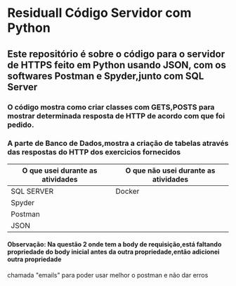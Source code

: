 # Residuall Código Servidor com Python

## Este repositório é sobre o código para o servidor de HTTPS feito em Python usando JSON, com os softwares Postman e Spyder,junto com SQL Server
### O código mostra como criar classes com GETS,POSTS para mostrar determinada resposta de HTTP de acordo com que foi pedido.
### A parte de Banco de Dados,mostra a criação de tabelas através das respostas do HTTP dos exercicios fornecidos



O que usei durante as atividades |  O que não usei durante as atividades
---------------------------------|--------------------------------------
SQL SERVER                       | Docker
Spyder                           |
Postman                          |
JSON                             |


#### Observação: Na questão 2 onde tem a body de requisição,está faltando propriedade do body inicial antes da outra propriedade,então adicionei outra propriedade
chamada "emails" para poder usar melhor o postman e não dar erros
